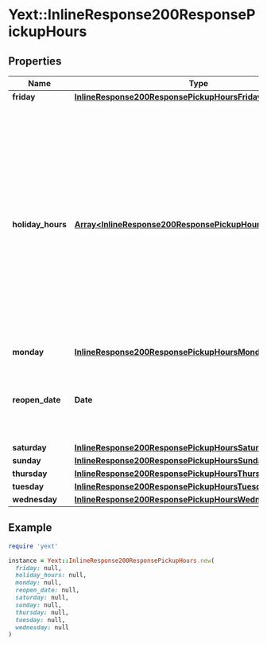 # Yext::InlineResponse200ResponsePickupHours

## Properties

| Name | Type | Description | Notes |
| ---- | ---- | ----------- | ----- |
| **friday** | [**InlineResponse200ResponsePickupHoursFriday**](InlineResponse200ResponsePickupHoursFriday.md) |  | [optional] |
| **holiday_hours** | [**Array&lt;InlineResponse200ResponsePickupHoursHolidayHours&gt;**](InlineResponse200ResponsePickupHoursHolidayHours.md) |  **NOTE:** The list of Holiday Hours that you send us must be comprehensive. For example, if you send us a list of Holiday Hours that does not include Holiday Hours that you sent in your last update, Yext considers the missing Holiday Hours to be deleted, and we remove them.   Array must be ordered.   Filtering Type: &#x60;list of object&#x60; | [optional] |
| **monday** | [**InlineResponse200ResponsePickupHoursMonday**](InlineResponse200ResponsePickupHoursMonday.md) |  | [optional] |
| **reopen_date** | **Date** |  Date must be on or after 1970-01-01 Date must be before or on 2038-01-01  Filtering Type: &#x60;date&#x60; | [optional] |
| **saturday** | [**InlineResponse200ResponsePickupHoursSaturday**](InlineResponse200ResponsePickupHoursSaturday.md) |  | [optional] |
| **sunday** | [**InlineResponse200ResponsePickupHoursSunday**](InlineResponse200ResponsePickupHoursSunday.md) |  | [optional] |
| **thursday** | [**InlineResponse200ResponsePickupHoursThursday**](InlineResponse200ResponsePickupHoursThursday.md) |  | [optional] |
| **tuesday** | [**InlineResponse200ResponsePickupHoursTuesday**](InlineResponse200ResponsePickupHoursTuesday.md) |  | [optional] |
| **wednesday** | [**InlineResponse200ResponsePickupHoursWednesday**](InlineResponse200ResponsePickupHoursWednesday.md) |  | [optional] |

## Example

```ruby
require 'yext'

instance = Yext::InlineResponse200ResponsePickupHours.new(
  friday: null,
  holiday_hours: null,
  monday: null,
  reopen_date: null,
  saturday: null,
  sunday: null,
  thursday: null,
  tuesday: null,
  wednesday: null
)
```

